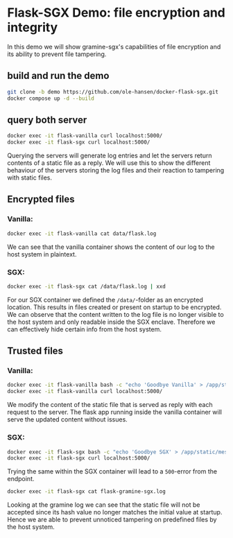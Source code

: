 # Flask-SGX Demo: file encryption and integrity
In this demo we will show gramine-sgx's capabilities of file encryption and its ability to prevent file tampering.

## build and run the demo
```sh
git clone -b demo https://github.com/ole-hansen/docker-flask-sgx.git
docker compose up -d --build
```
## query both server

```sh
docker exec -it flask-vanilla curl localhost:5000/
docker exec -it flask-sgx curl localhost:5000/
```
Querying the servers will generate log entries and let the servers return contents of a static file as a reply. We will use this to show the different behaviour of the servers storing the log files and their reaction to tampering with static files. 

## Encrypted files
### Vanilla:
```sh
docker exec -it flask-vanilla cat data/flask.log
``` 
We can see that the vanilla container shows the content of our log to the host system in plaintext.
### SGX:
```sh
docker exec -it flask-sgx cat /data/flask.log | xxd
``` 
For our SGX container we defined the `/data/`-folder as an encrypted location. This results in files created or present on startup to be encrypted. We can observe that the content written to the log file is no longer visible to the host system and only readable inside the SGX enclave. Therefore we can effectively hide certain info from the host system. 

## Trusted files
### Vanilla:
```sh
docker exec -it flask-vanilla bash -c "echo 'Goodbye Vanilla' > /app/static/message.txt"
docker exec -it flask-vanilla curl localhost:5000/
```
We modify the content of the static file that is served as reply with each request to the server. The flask app running inside the vanilla container will serve the updated content without issues.
### SGX:
```sh
docker exec -it flask-sgx bash -c "echo 'Goodbye SGX' > /app/static/message.txt"
docker exec -it flask-sgx curl localhost:5000/
```
Trying the same within the SGX container will lead to a `500`-error from the endpoint.

```sh
docker exec -it flask-sgx cat flask-gramine-sgx.log
```
Looking at the gramine log we can see that the static file will not be accepted since its hash value
no longer matches the initial value at startup. Hence we are able to prevent unnoticed tampering on predefined files by the host system.